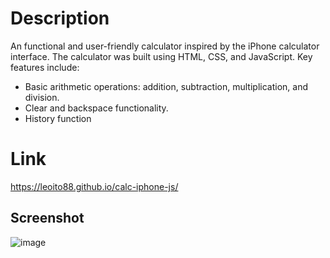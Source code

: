 # Description
An functional and user-friendly calculator inspired by the iPhone calculator interface. The calculator was built using HTML, CSS, and JavaScript. Key features include:

- Basic arithmetic operations: addition, subtraction, multiplication, and division.
- Clear and backspace functionality.
- History function

# Link
https://leoito88.github.io/calc-iphone-js/

## Screenshot

![image](https://github.com/leoito88/calc-iphone-js/assets/59623841/0cca6130-62df-4b04-8ea1-cefb5c4b8cf8)
